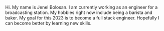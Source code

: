 Hi. My name is Jenel Bolosan.
I am currently working as an engineer for a broadcasting station.
My hobbies right now include being a barista and baker.
My goal for this 2023 is to become a full stack engineer.
Hopefully I can become better by learning new skills.

